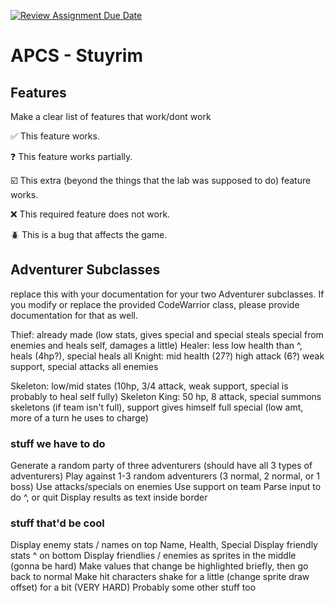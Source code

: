 [![Review Assignment Due Date](https://classroom.github.com/assets/deadline-readme-button-22041afd0340ce965d47ae6ef1cefeee28c7c493a6346c4f15d667ab976d596c.svg)](https://classroom.github.com/a/KprAwj1n)
# APCS - Stuyrim

## Features

Make a clear list of features that work/dont work

:white_check_mark: This feature works.

:question: This feature works partially.

:ballot_box_with_check: This extra (beyond the things that the lab was supposed to do) feature works.

:x: This required feature does not work.

:beetle: This is a bug that affects the game.


## Adventurer Subclasses

replace this with your documentation for your two Adventurer subclasses. If you modify or replace the provided CodeWarrior class, please provide documentation for that as well.

Thief: already made (low stats, gives special and special steals special from enemies and heals self, damages a little)
Healer: less low health than ^, heals (4hp?), special heals all
Knight: mid health (27?) high attack (6?) weak support, special attacks all enemies

Skeleton: low/mid states (10hp, 3/4 attack, weak support, special is probably to heal self fully)
Skeleton King: 50 hp, 8 attack, special summons skeletons (if team isn't full), support gives himself full special (low amt, more of a turn he uses to charge)

### stuff we have to do

Generate a random party of three adventurers (should have all 3 types of adventurers)
Play against 1-3 random adventurers (3 normal, 2 normal, or 1 boss)
Use attacks/specials on enemies
Use support on team
Parse input to do ^, or quit
Display results as text inside border

### stuff that'd be cool

Display enemy stats / names on top Name, Health, Special
Display friendly stats ^ on bottom
Display friendlies / enemies as sprites in the middle (gonna be hard)
Make values that change be highlighted briefly, then go back to normal
Make hit characters shake for a little (change sprite draw offset) for a bit (VERY HARD)
Probably some other stuff too



